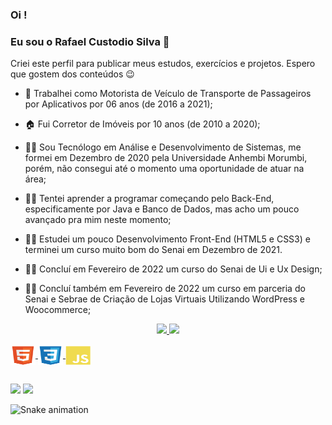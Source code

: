 ### Oi ! 
### Eu sou o Rafael Custodio Silva 👋

Criei este perfil para publicar meus estudos, exercícios e projetos.
Espero que gostem dos conteúdos 😉

- 🚗 Trabalhei como Motorista de Veículo de Transporte de Passageiros por Aplicativos por 06 anos (de 2016 a 2021);

- 🏠 Fui Corretor de Imóveis por 10 anos (de 2010 a 2020);

- 👨‍🎓 Sou Tecnólogo em Análise e Desenvolvimento de Sistemas, me formei em Dezembro de 2020 pela Universidade Anhembi Morumbi, porém, não consegui até o momento uma oportunidade de atuar na área;

- 🤷‍♂️ Tentei aprender a programar começando pelo Back-End, especificamente por Java e Banco de Dados, mas acho um pouco avançado pra mim neste momento;

- 🧑‍🎓 Estudei um pouco Desenvolvimento Front-End (HTML5 e CSS3) e terminei um curso muito bom do Senai em Dezembro de 2021.

- 👨‍🎓 Concluí em Fevereiro de 2022 um curso do Senai de Ui e Ux Design;

- 👨‍🎓 Concluí também em Fevereiro de 2022 um curso em parceria do Senai e Sebrae de Criação de Lojas Virtuais Utilizando WordPress e Woocommerce;


<div align="center">
  <a href="https://github.com/Rafael-Custodio">
  <img height="180em" src="https://github-readme-stats.vercel.app/api?username=Rafael-Custodio&show_icons=true&theme=dracula&include_all_commits=true&count_private=true"/>
  <img height="180em" src="https://github-readme-stats.vercel.app/api/top-langs/?username=Rafael-Custodio&layout=compact&langs_count=7&theme=dracula"/>
</div>
<div style="display: inline_block"><br>
  <img align="center" alt="Rafa-HTML" height="30" width="40" src="https://raw.githubusercontent.com/devicons/devicon/master/icons/html5/html5-original.svg">
  <img align="center" alt="Rafa-CSS" height="30" width="40" src="https://raw.githubusercontent.com/devicons/devicon/master/icons/css3/css3-original.svg">
  <img align="center" alt="Rafa-Js" height="30" width="40" src="https://raw.githubusercontent.com/devicons/devicon/master/icons/javascript/javascript-plain.svg">
</div>
  
  ##

<div>
  <a href="https://www.instagram.com/silvarafaelcustodio/" target="_blank"><img src="https://img.shields.io/badge/-Instagram-%23E4405F?style=for-the-badge&logo=instagram&logoColor=white" target="_blank"></a>
  <a href = "mailto:rafaelcustodio@msn.com"><img src="https://img.shields.io/badge/Microsoft_Outlook-0078D4?style=for-the-badge&logo=microsoft-outlook&logoColor=white" target="_blank"></a>
   
  </div>
  
  ![Snake animation](https://github.com/rafael-custodio/rafael-custodio/blob/output/github-contribution-grid-snake.svg)
